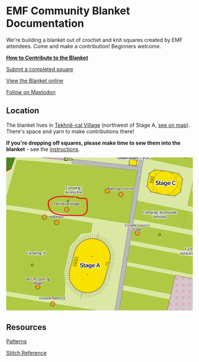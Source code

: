 # EMF Community Blanket Documentation

We're building a blanket out of crochet and knit squares created by EMF attendees. Come and make a contribution! Beginners welcome.

**[How to Contribute to the Blanket](pages/contribute.md)**

[Submit a completed square](https://emf-community-blanket-32b26b9ba91e.herokuapp.com/squares/add/)

[View the Blanket online](https://emf-community-blanket-32b26b9ba91e.herokuapp.com/blankets/2/)

[Follow on Mastodon](https://mastodon.me.uk/@emfblanket)

## Location

The blanket lives in [Tekhnē-cal Village](https://wiki.emfcamp.org/2024/wiki/Tekhn%C4%93-cal_Village) (northwest of Stage A, [see on map](https://map.emfcamp.org/#17/52.040506/-2.378641)). There's space and yarn to make contributions there!

**If you're dropping off squares, please make time to sew them into the blanket** - see the [instructions](pages/contribute.md#add-your-contribution-to-the-blanket).

![Village on map. Northwest of Stage A.](assets/images/tekhne-cal-loc.png)

## Resources

[Patterns](pages/patterns.md)

[Stitch Reference](pages/stitch_reference.md)
